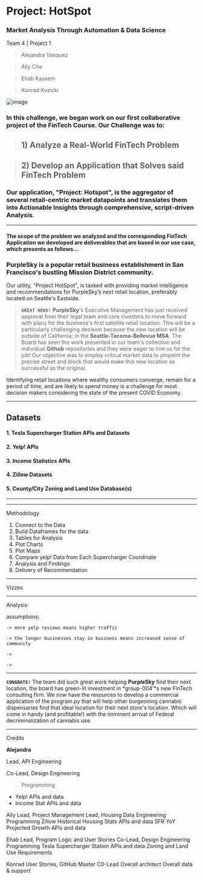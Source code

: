 # Project: HotSpot
### Market Analysis Through Automation & Data Science

Team 4 | Project 1
>Alejandra Vasquez 

>Ally Che

>Ehab Kassem

>Konrad Kozicki

![image](https://i1.wp.com/news.theregistryps.com/wp-content/uploads/2018/07/Eastside.jpeg?fit=1000%2C548&ssl=1)

### In this challenge, we began work on our first collaborative project of the FinTech Course. Our Challenge was to: 
>  ## 1) Analyze a Real-World FinTech Problem

> ## 2) Develop an Application that Solves said FinTech Problem 

### Our application, "Project: Hotspot", is the aggregator of several retail-centric market datapoints and translates them into Actionable Insights through comprehensive, script-driven Analysis. 

---

#### The scope of the problem we analyzed and the corresponding FinTech Application we developed are deliverables that are based in our use case, which presents as follows...


### **PurpleSky** is a popular retail business establishment in San Francisco's bustling Mission District community.

Our utility, "Project HotSpot", is tasked with providing market intelligence and recommendations for PurpleSky’s next retail location, preferably located on Seattle's Eastside.

> **`GREAT NEWS!`** **PurpleSky**'s Executive Management has just received approval from their legal team and core investors to move forward with plans for the business's first satellite retail location. This will be a particularly challenging decision because the new location will be outside of California; in the **Seattle-Tacoma-Bellevue MSA**. The Board has seen the work presented in our team's collective and individual **Github** repositories and they were eager to hire us for the job! Our objective was to employ critical market data to pinpoint the precise street and block that would make this new location as successful as the original.

Identifying retail locations where wealthy consumers converge, remain for a period of time, and are likely to spend money is a challenge for most decision makers considering the state of the present COVID Economy.

---

## Datasets

#### 1. **Tesla Supercharger Station APIs and Datasets**
#### 2. **Yelp! APIs**
#### 3. **Income Statistics APIs**
#### 4. **Zillow Datasets**
#### 5. **County/City Zoning and Land Use Database(s)**

---



---
Methodology

1. Connect to the Data 
2. Build Dataframes for the data 
3. Tables for Analysis
4. Plot Charts
5. Plot Maps
6. Compare yelp! Data from Each Supercharger Coordinate 
7. Analysis and Findings 
8. Delivery of Recommendation

---
Vizzes


---
Analysis


assumptions:
    
    -> more yelp reviews means higher traffic
    
    -> the longer businesses stay in business means increased sense of community
    
    -> 
    
    -> 

---

**`CONGRATS!`** The team did such great work helping **PurpleSky** find their next location, the board has green-lit investment in *group-004'*s new FinTech consulting firm. We now have the resources to develop a commercial application of the program.py that will help other burgeoning cannabis dispensaries find that ideal location for their next store's location. Which will come in handy (and profitable!) with the imminent arrival of Federal decriminalization of cannabis use.

---
Credits 

**Alejandra**

Lead, API Engineering

Co-Lead, Design Engineering
> Programming
- Yelp! APIs and data
- Income Stat APIs and data




Ally
Lead, Project Management
Lead, Housing Data Engineering
Programming
Zillow Historical Housing Stats APIs and data
SFR YoY Projected Growth APIs and data



Ehab
Lead, Program Logic and User Stories
Co-Lead, Design Engineering
Programming
Tesla Supercharger Station APIs and data
Zoning and Land Use Requirements



Konrad
User Stories, GitHub Master
C0-Lead
Overall architect
Overall data & support

